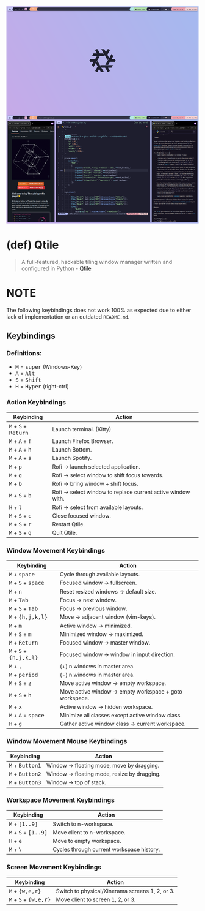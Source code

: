 <img alt="Qtile Desktop" src="../../.assets/main/qtile-desktop.png" align="center">

# (def) Qtile
> A full-featured, hackable tiling window manager written and configured in
> Python - [Qtile](http://www.qtile.org)

# NOTE
The following keybindings does not work 100% as expected due to either lack of
implementation or an outdated `README.md`.

## Keybindings

### Definitions:
- <kbd>M</kbd> = <kbd>super</kbd> (Windows-Key)
- <kbd>A</kbd> = <kbd>Alt</kbd>
- <kbd>S</kbd> = <kbd>Shift</kbd>
- <kbd>H</kbd> = <kbd>Hyper</kbd> (right-ctrl)

### Action Keybindings

| Keybinding                                      | Action                                                       |
|-------------------------------------------------|--------------------------------------------------------------|
| <kbd>M</kbd> + <kbd>S</kbd> + <kbd>Return</kbd> | Launch terminal. (Kitty)                                     |
| <kbd>M</kbd> + <kbd>A</kbd> + <kbd>f</kbd>      | Launch Firefox Browser.                                      |
| <kbd>M</kbd> + <kbd>A</kbd> + <kbd>h</kbd>      | Launch Bottom.                                               |
| <kbd>M</kbd> + <kbd>A</kbd> + <kbd>s</kbd>      | Launch Spotify.                                              |
| <kbd>M</kbd> + <kbd>p</kbd>                     | Rofi -> launch selected application.                         |
| <kbd>M</kbd> + <kbd>g</kbd>                     | Rofi -> select window to shift focus towards.                |
| <kbd>M</kbd> + <kbd>b</kbd>                     | Rofi -> bring window + shift focus.                          |
| <kbd>M</kbd> + <kbd>S</kbd> + <kbd>b</kbd>      | Rofi -> select window to replace current active window with. |
| <kbd>H</kbd> + <kbd>l</kbd>                     | Rofi -> select from available layouts.                       |
| <kbd>M</kbd> + <kbd>S</kbd> + <kbd>c</kbd>      | Close focused window.                                        |
| <kbd>M</kbd> + <kbd>S</kbd> + <kbd>r</kbd>      | Restart Qtile.                                               |
| <kbd>M</kbd> + <kbd>S</kbd> + <kbd>q</kbd>      | Quit Qtile.                                                  |

### Window Movement Keybindings

| Keybinding                                         | Action                                                  |
|----------------------------------------------------|---------------------------------------------------------|
| <kbd>M</kbd> + <kbd>space</kbd>                    | Cycle through available layouts.                        |
| <kbd>M</kbd> + <kbd>S</kbd> + <kbd>space</kbd>     | Focused window -> fullscreen.                           |
| <kbd>M</kbd> + <kbd>n</kbd>                        | Reset resized windows -> default size.                  |
| <kbd>M</kbd> + <kbd>Tab</kbd>                      | Focus -> next window.                                   |
| <kbd>M</kbd> + <kbd>S</kbd> + <kbd>Tab</kbd>       | Focus -> previous window.                               |
| <kbd>M</kbd> + <kbd>{h,j,k,l}</kbd>                | Move -> adjacent window (vim-keys).                     |
| <kbd>M</kbd> + <kbd>m</kbd>                        | Active window -> minimized.                             |
| <kbd>M</kbd> + <kbd>S</kbd> + <kbd>m</kbd>         | Minimized window -> maximized.                          |
| <kbd>M</kbd> + <kbd>Return</kbd>                   | Focused window -> master window.                        |
| <kbd>M</kbd> + <kbd>S</kbd> + <kbd>{h,j,k,l}</kbd> | Focused window -> window in input direction.            |
| <kbd>M</kbd> + <kbd>,</kbd>                        | (+) n.windows in master area.                           |
| <kbd>M</kbd> + <kbd>period</kbd>                   | (-) n.windows in master area.                           |
| <kbd>M</kbd> + <kbd>S</kbd> + <kbd>z</kbd>         | Move active window -> empty workspace.                  |
| <kbd>M</kbd> + <kbd>S</kbd> + <kbd>h</kbd>         | Move active window -> empty workspace + goto workspace. |
| <kbd>M</kbd> + <kbd>x</kbd>                        | Active window -> hidden workspace.                      |
| <kbd>M</kbd> + <kbd>A</kbd> + <kbd>space</kbd>     | Minimize all classes except active window class.        |
| <kbd>H</kbd> + <kbd>g</kbd>                        | Gather active window class -> current workspace.        |

### Window Movement Mouse Keybindings

| Keybinding                        | Action                                       |
|-----------------------------------|----------------------------------------------|
| <kbd>M</kbd> + <kbd>Button1</kbd> | Window -> floating mode, move by dragging.   |
| <kbd>M</kbd> + <kbd>Button2</kbd> | Window -> floating mode, resize by dragging. |
| <kbd>M</kbd> + <kbd>Button3</kbd> | Window -> top of stack.                      |

### Workspace Movement Keybindings

| Keybinding                                      | Action                                    |
|-------------------------------------------------|-------------------------------------------|
| <kbd>M</kbd> + <kbd>[1..9]</kbd>                | Switch to n-workspace.                    |
| <kbd>M</kbd> + <kbd>S</kbd> + <kbd>[1..9]</kbd> | Move client to n-workspace.               |
| <kbd>H</kbd> + <kbd>e                           | Move to empty workspace.                  |
| <kbd>M</kbd> + <kbd>\\</kbd>                    | Cycles through current workspace history. |

### Screen Movement Keybindings

| Keybinding                                       | Action                                          |
|--------------------------------------------------|-------------------------------------------------|
| <kbd>M</kbd> + <kbd>{w,e,r}</kbd>                | Switch to physical/Xinerama screens 1, 2, or 3. |
| <kbd>M</kbd> + <kbd>S</kbd> + <kbd>{w,e,r}</kbd> | Move client to screen 1, 2, or 3.               |
